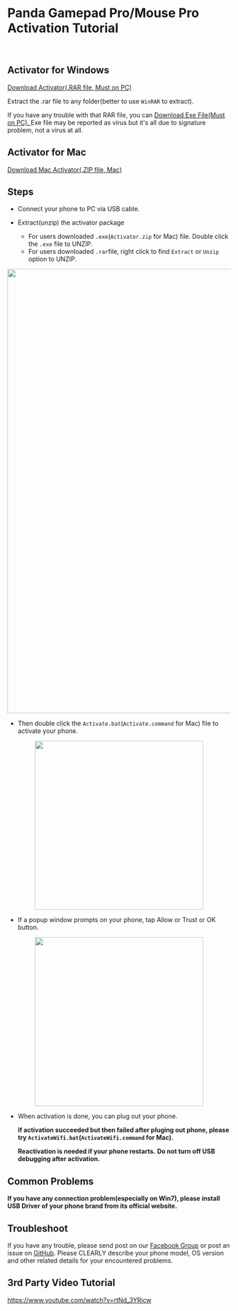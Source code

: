 Panda Gamepad Pro/Mouse Pro Activation Tutorial
========================
&nbsp;
## Activator for Windows
<p align="left">
<a href="https://github.com/dysquard/pgpa/releases/download/106/GamepadPro.Active.Tool.rar" target="_blank">  Download Activator(.RAR file, Must on PC)
  </a>
  
</p>

  Extract the .rar file to any folder(better to use `WinRAR` to extract).
  
	
  If you have any trouble with that RAR file, you can <a href="https://github.com/dysquard/pgpa/releases/download/107/GamepadPro.Active.Tool.exe" target="_blank">  Download Exe File(Must on PC).
</a>
  Exe file may be reported as virus but it's all due to signature problem, not a virus at all.


## Activator for Mac
<a href="https://github.com/dysquard/pgpa/releases/download/100Mac/ActivatorMac.zip" target="_blank">  Download Mac Activator(.ZIP file, Mac)
  </a>

## Steps
- Connect your phone to PC via USB cable.

- Extract(unzip) the activator package  

	- For users downloaded `.exe`(`Activator.zip` for Mac) file. Double click the `.exe` file to UNZIP.
	- For users downloaded `.rar`file, right click to find `Extract` or `Unzip` option to UNZIP.

<p align="center">
    <img src="https://raw.githubusercontent.com/dysquard/pgpa/master/5.png"  width="1000"/>
</p>
  
  
- Then double click the `Activate.bat`(`Activate.command` for Mac) file to activate your phone.
<p align="center">
    <img src="https://raw.githubusercontent.com/dysquard/pgpa/master/4.png"  width="380"/>
</p>

- If a popup window prompts on your phone, tap Allow or Trust or OK button.
<p align="center">
    <img src="https://raw.githubusercontent.com/dysquard/pgpa/master/3.png"  width="380"/>
</p>


- When activation is done, you can plug out your phone.
  
  **If activation succeeded but then failed after pluging out phone, please try `ActivateWifi.bat`(`ActivateWifi.command` for Mac).**
  

  **Reactivation is needed if your phone restarts.**
  **Do not turn off USB debugging after activation.**

  

## Common Problems 
   **If you have any connection problem(especially on Win7), please install USB Driver of your phone brand from its official website.**

## Troubleshoot 
 If you have any trouble, please send post on our <a href="https://www.facebook.com/PandaGamingStudio/posts/">Facebook Group</a> or post an issue on <a href="https://github.com/dysquard/pgpa/issues/new">GitHub</a>. Please CLEARLY describe your phone model, OS version and other related details for your encountered problems.
 
## 3rd Party Video Tutorial
<a href="https://www.youtube.com/watch?v=rtNd_3YRicw" target="_blank">https://www.youtube.com/watch?v=rtNd_3YRicw</a>

